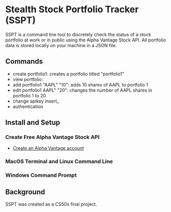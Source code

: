 # Stealth Stock Portfolio Tracker (SSPT)

SSPT is a command line tool to discretely check the status of a stock portfolio at work or in public using the Alpha Vantage Stock API. All portfolio data is stored locally on your machine in a JSON file.

## Commands

- create portfolio1: creates a portfolio titled "portfolio1"
- view portfolio:
- add portfolio1 "AAPL" "10": adds 10 shares of AAPL to portfolio 1
- edit portfolio1 AAPL" "20": changes the number of AAPL shares in portfolio 1 to 20
- change apikey insert_
- authentication

## Install and Setup

### Create Free Alpha Vantage Stock API

- [Create an Alpha Vantage account](https://www.alphavantage.co/support/#api-key)

### MacOS Terminal and Linux Command Line

### Windows Command Prompt

## Background

SSPT was created as a CS50x final project.
